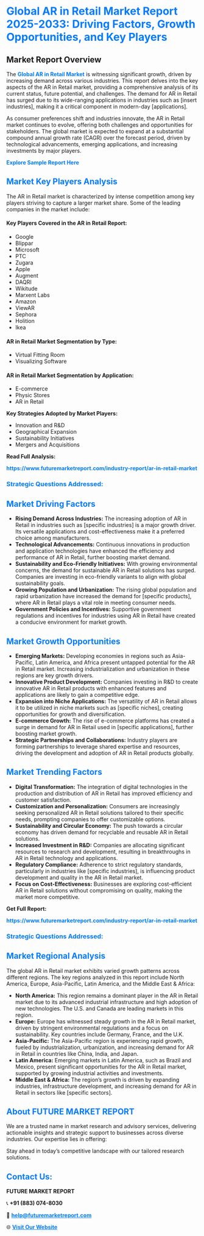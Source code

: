 <h1 style="color: #007BFF;">Global AR in Retail Market Report 2025-2033: Driving Factors, Growth Opportunities, and Key Players</h1>

<section id="overview">
<h2>Market Report Overview</h2>
<p>The <a href="https://www.futuremarketreport.com/industry-report/ar-in-retail-market" style="color: #007BFF; text-decoration: none;"><strong>Global AR in Retail Market</strong></a> is witnessing significant growth, driven by increasing demand across various industries. This report delves into the key aspects of the AR in Retail market, providing a comprehensive analysis of its current status, future potential, and challenges. The demand for AR in Retail has surged due to its wide-ranging applications in industries such as [insert industries], making it a critical component in modern-day [applications].</p>
<p>As consumer preferences shift and industries innovate, the AR in Retail market continues to evolve, offering both challenges and opportunities for stakeholders. The global market is expected to expand at a substantial compound annual growth rate (CAGR) over the forecast period, driven by technological advancements, emerging applications, and increasing investments by major players.</p>
</section>

<section id="overview">
<p><a href="https://www.futuremarketreport.com/request-sample/reportId=119820" style="color: #007BFF; text-decoration: none;"><strong>Explore Sample Report Here</strong></a></p>
</section>

<section id="key-players">
<h2 style="color: #007BFF;">Market Key Players Analysis</h2>
<p>The AR in Retail market is characterized by intense competition among key players striving to capture a larger market share. Some of the leading companies in the market include:</p>
<h4>Key Players Covered in the AR in Retail Report:</h4>
<ul><li>Google</li><li>Blippar</li><li>Microsoft</li><li>PTC</li><li>Zugara</li><li>Apple</li><li>Augment</li><li>DAQRI</li><li>Wikitude</li><li>Marxent Labs</li><li>Amazon</li><li>ViewAR</li><li>Sephora</li><li>Holition</li><li>Ikea</li></ul>
<h4>AR in Retail Market Segmentation by Type:</h4>
<ul><li>Virtual Fitting Room</li><li>Visualizing Software</li></ul>

<h4>AR in Retail Market Segmentation by Application:</h4>
<ul><li>E-commerce</li><li>Physic Stores</li><li>AR in Retail</li></ul>
<p><strong>Key Strategies Adopted by Market Players:</strong></p>
<ul>
<li>Innovation and R&D</li>
<li>Geographical Expansion</li>
<li>Sustainability Initiatives</li>
<li>Mergers and Acquisitions</li>
</ul>
</section>

<section>
<p><strong>Read Full Analysis: </strong></p><a href="https://www.futuremarketreport.com/industry-report/ar-in-retail-market" style="color: #007BFF; text-decoration: none;"><strong>https://www.futuremarketreport.com/industry-report/ar-in-retail-market</strong></a>
<h3 style="color: #007BFF;">Strategic Questions Addressed:</h3>
</section>

<section id="driving-factors">
<h2 style="color: #007BFF;">Market Driving Factors</h2>
<ul>
<li><strong>Rising Demand Across Industries:</strong> The increasing adoption of AR in Retail in industries such as [specific industries] is a major growth driver. Its versatile applications and cost-effectiveness make it a preferred choice among manufacturers.</li>
<li><strong>Technological Advancements:</strong> Continuous innovations in production and application technologies have enhanced the efficiency and performance of AR in Retail, further boosting market demand.</li>
<li><strong>Sustainability and Eco-Friendly Initiatives:</strong> With growing environmental concerns, the demand for sustainable AR in Retail solutions has surged. Companies are investing in eco-friendly variants to align with global sustainability goals.</li>
<li><strong>Growing Population and Urbanization:</strong> The rising global population and rapid urbanization have increased the demand for [specific products], where AR in Retail plays a vital role in meeting consumer needs.</li>
<li><strong>Government Policies and Incentives:</strong> Supportive government regulations and incentives for industries using AR in Retail have created a conducive environment for market growth.</li>
</ul>
</section>

<section id="growth-opportunities">
<h2 style="color: #007BFF;">Market Growth Opportunities</h2>
<ul>
<li><strong>Emerging Markets:</strong> Developing economies in regions such as Asia-Pacific, Latin America, and Africa present untapped potential for the AR in Retail market. Increasing industrialization and urbanization in these regions are key growth drivers.</li>
<li><strong>Innovative Product Development:</strong> Companies investing in R&D to create innovative AR in Retail products with enhanced features and applications are likely to gain a competitive edge.</li>
<li><strong>Expansion into Niche Applications:</strong> The versatility of AR in Retail allows it to be utilized in niche markets such as [specific niches], creating opportunities for growth and diversification.</li>
<li><strong>E-commerce Growth:</strong> The rise of e-commerce platforms has created a surge in demand for AR in Retail used in [specific applications], further boosting market growth.</li>
<li><strong>Strategic Partnerships and Collaborations:</strong> Industry players are forming partnerships to leverage shared expertise and resources, driving the development and adoption of AR in Retail products globally.</li>
</ul>
</section>

<section id="trending-factors">
<h2 style="color: #007BFF;">Market Trending Factors</h2>
<ul>
<li><strong>Digital Transformation:</strong> The integration of digital technologies in the production and distribution of AR in Retail has improved efficiency and customer satisfaction.</li>
<li><strong>Customization and Personalization:</strong> Consumers are increasingly seeking personalized AR in Retail solutions tailored to their specific needs, prompting companies to offer customizable options.</li>
<li><strong>Sustainability and Circular Economy:</strong> The push towards a circular economy has driven demand for recyclable and reusable AR in Retail solutions.</li>
<li><strong>Increased Investment in R&D:</strong> Companies are allocating significant resources to research and development, resulting in breakthroughs in AR in Retail technology and applications.</li>
<li><strong>Regulatory Compliance:</strong> Adherence to strict regulatory standards, particularly in industries like [specific industries], is influencing product development and quality in the AR in Retail market.</li>
<li><strong>Focus on Cost-Effectiveness:</strong> Businesses are exploring cost-efficient AR in Retail solutions without compromising on quality, making the market more competitive.</li>
</ul>
</section>

<section>
<p><strong>Get Full Report: </strong></p><a href="https://www.futuremarketreport.com/industry-report/ar-in-retail-market" style="color: #007BFF; text-decoration: none;"><strong>https://www.futuremarketreport.com/industry-report/ar-in-retail-market</strong></a>
<h3 style="color: #007BFF;">Strategic Questions Addressed:</h3>
</section>


<section id="regional-analysis">
<h2 style="color: #007BFF;">Market Regional Analysis</h2>
<p>The global AR in Retail market exhibits varied growth patterns across different regions. The key regions analyzed in this report include North America, Europe, Asia-Pacific, Latin America, and the Middle East & Africa:</p>
<ul>
<li><strong>North America:</strong> This region remains a dominant player in the AR in Retail market due to its advanced industrial infrastructure and high adoption of new technologies. The U.S. and Canada are leading markets in this region.</li>
<li><strong>Europe:</strong> Europe has witnessed steady growth in the AR in Retail market, driven by stringent environmental regulations and a focus on sustainability. Key countries include Germany, France, and the U.K.</li>
<li><strong>Asia-Pacific:</strong> The Asia-Pacific region is experiencing rapid growth, fueled by industrialization, urbanization, and increasing demand for AR in Retail in countries like China, India, and Japan.</li>
<li><strong>Latin America:</strong> Emerging markets in Latin America, such as Brazil and Mexico, present significant opportunities for the AR in Retail market, supported by growing industrial activities and investments.</li>
<li><strong>Middle East & Africa:</strong> The region’s growth is driven by expanding industries, infrastructure development, and increasing demand for AR in Retail in sectors like [specific sectors].</li>
</ul>
</section>

<footer>
<h2 style="color: #007BFF;">About FUTURE MARKET REPORT</h2>
<p>We are a trusted name in market research and advisory services, delivering actionable insights and strategic support to businesses across diverse industries. Our expertise lies in offering:</p>

<p>Stay ahead in today’s competitive landscape with our tailored research solutions.</p>

<h2 style="color: #007BFF;">Contact Us:</h2>
<p><strong>FUTURE MARKET REPORT</strong></p>
<p>📞 <strong>+91 (883) 074-8030</strong></p>
<p>📧 <strong><a href="mailto:help@futuremarketreport.com" style="color: #007BFF;">help@futuremarketreport.com</a></strong></p>
<p>🌐 <strong><a href="https://www.futuremarketreport.com/" style="color: #007BFF;">Visit Our Website</a></strong></p>
</footer>